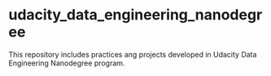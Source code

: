# udacity_data_engineering_nanodegree
This repository includes practices ang projects developed in Udacity Data Engineering Nanodegree program.
